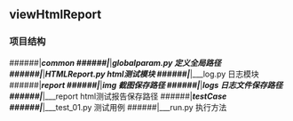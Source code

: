 ## viewHtmlReport
### 项目结构
######|___common
######|___|___globalparam.py       定义全局路径
######|___|___HTMLReport.py        html测试模块
######|___|___log.py               日志模块
######|___report
######|___|___img                  截图保存路径
######|___|___logs                 日志文件保存路径
######|___|___report               html测试报告保存路径
######|___testCase
######|___|___test_01.py           测试用例
######|___run.py                   执行方法
